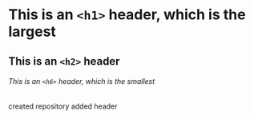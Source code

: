 # This is an `<h1>` header, which is the largest

## This is an `<h2>` header

###### This is an `<h6>` header, which is the smallest


 created repository added header

